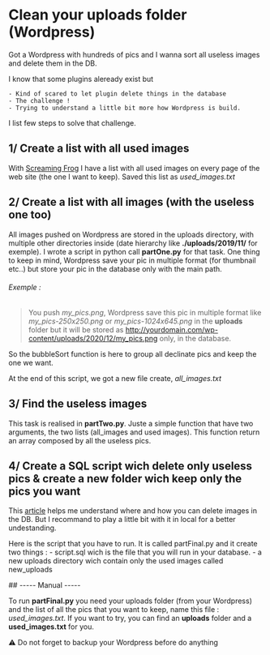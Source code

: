 # Clean your uploads folder (Wordpress)

Got a Wordpress with hundreds of pics and I wanna sort all useless images and delete them in the DB.

I know that some plugins aleready exist but 

	- Kind of scared to let plugin delete things in the database
	- The challenge !
	- Trying to understand a little bit more how Wordpress is build.

I list few steps to solve that challenge.

## 1/ Create a list with all used images

With [Screaming Frog](https://www.screamingfrog.co.uk/) I have a list with all used images on every page of the web site (the one I want to keep).
Saved this list as *used_images.txt*

## 2/ Create a list with all images (with the useless one too)

All images pushed on Wordpress are stored in the uploads directory, with multiple other directories inside (date hierarchy like **./uploads/2019/11/** for exemple).
I wrote a script in python call **partOne.py** for that task. 
One thing to keep in mind, Wordpress save your pic in multiple format (for thumbnail etc..) but store your pic in the database only with the main path.
 
###### Exemple :
> You push *my_pics.png*, Wordpress save this pic in multiple format like *my_pics-250x250.png* or *my_pics-1024x645.png* in the **uploads** folder but it will be stored as http://yourdomain.com/wp-content/uploads/2020/12/my_pics.png only, in the database.

So the bubbleSort function is here to group all declinate pics and keep the one we want.

At the end of this script, we got a new file create, *all_images.txt*


## 3/ Find the useless images

This task is realised in **partTwo.py**. Juste a simple function that have two arguments, the two lists (all_images and used images). 
This function return an array composed by all the useless pics.


## 4/ Create a SQL script wich delete only useless pics & create a new folder wich keep only the pics you want

This [article](https://www.h3xed.com/web-development/how-to-bulk-delete-all-images-in-wordpress-media-library-and-database) helps me understand where and how you can delete images in the DB. But I recommand to play a little bit with it in local for a better undestanding.

Here is the script that you have to run. It is called partFinal.py and it create two things : 
	- script.sql wich is the file that you will run in your database.
	- a new uploads directory wich contain only the used images called new_uploads


## ----- Manual -----

To run **partFinal.py** you need your uploads folder (from your Wordpress) and the list of all the pics that you want to keep, name this file : *used_images.txt*.
If you want to try, you can find an **uploads** folder and a **used_images.txt** for you.

:warning: Do not forget to backup your Wordpress before do anything
